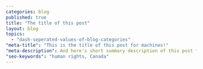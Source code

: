 ```yaml
---
categories: blog
published: true
title: "The title of this post"
layout: blog
topics: 
  - "dash-seperated-values-of-blog-categories"
"meta-title": "This is the title of this post for machines!"
"meta-description": And here's short summary description of this post for use in searchs, RSS feeds, mobile sites, and other restricted places 
"seo-keywords": "human rights, Canada"
---
```

